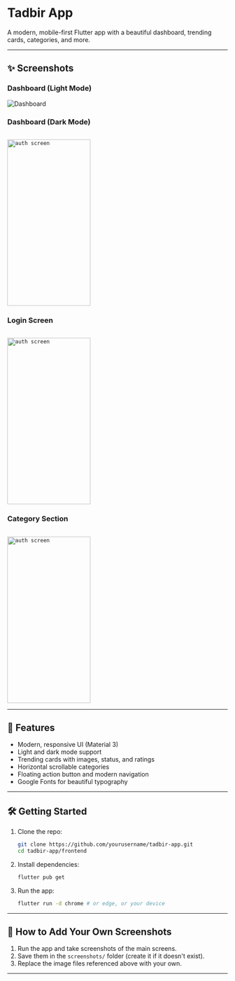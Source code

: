 # Tadbir App

A modern, mobile-first Flutter app with a beautiful dashboard, trending cards, categories, and more.

---

## ✨ Screenshots

### Dashboard (Light Mode)

![Dashboard](https://github.com/salimderco/Omalidz-test/raws/main/images1/img1.png)

### Dashboard (Dark Mode)

<code> <img src="/images1/img1.jpg" width="190" height="380" alt="auth screen"> </code>

### Login Screen

<code> <img src="/images1/img1.jpg" width="190" height="380" alt="auth screen"> </code>

### Category Section

<code> <img src="/images1/img1.jpg" width="190" height="380" alt="auth screen"> </code>

---

## 🚀 Features
- Modern, responsive UI (Material 3)
- Light and dark mode support
- Trending cards with images, status, and ratings
- Horizontal scrollable categories
- Floating action button and modern navigation
- Google Fonts for beautiful typography

---

## 🛠️ Getting Started
1. Clone the repo:
   ```sh
   git clone https://github.com/yourusername/tadbir-app.git
   cd tadbir-app/frontend
   ```
2. Install dependencies:
   ```sh
   flutter pub get
   ```
3. Run the app:
   ```sh
   flutter run -d chrome # or edge, or your device
   ```

---

## 📸 How to Add Your Own Screenshots
1. Run the app and take screenshots of the main screens.
2. Save them in the `screenshots/` folder (create it if it doesn't exist).
3. Replace the image files referenced above with your own.

---



